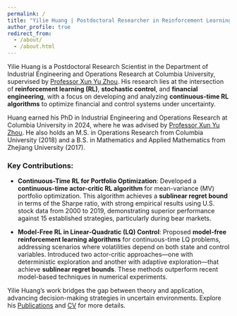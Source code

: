```yaml
---
permalink: /
title: "Yilie Huang | Postdoctoral Researcher in Reinforcement Learning and Stochastic Control"
author_profile: true
redirect_from: 
  - /about/
  - /about.html
---
```


Yilie Huang is a Postdoctoral Research Scientist in the Department of Industrial Engineering and Operations Research at Columbia University, supervised by [Professor Xun Yu Zhou](https://www.engineering.columbia.edu/faculty-staff/directory/xunyu-zhou). His research lies at the intersection of **reinforcement learning (RL)**, **stochastic control**, and **financial engineering**, with a focus on developing and analyzing **continuous-time RL algorithms** to optimize financial and control systems under uncertainty.

Huang earned his PhD in Industrial Engineering and Operations Research at Columbia University in 2024, where he was advised by [Professor Xun Yu Zhou](https://www.engineering.columbia.edu/faculty-staff/directory/xunyu-zhou). He also holds an M.S. in Operations Research from Columbia University (2018) and a B.S. in Mathematics and Applied Mathematics from Zhejiang University (2017).

### Key Contributions:
- **Continuous-Time RL for Portfolio Optimization**: Developed a **continuous-time actor-critic RL algorithm** for mean-variance (MV) portfolio optimization. This algorithm achieves a **sublinear regret bound** in terms of the Sharpe ratio, with strong empirical results using U.S. stock data from 2000 to 2019, demonstrating superior performance against 15 established strategies, particularly during bear markets.

- **Model-Free RL in Linear-Quadratic (LQ) Control**: Proposed **model-free reinforcement learning algorithms** for continuous-time LQ problems, addressing scenarios where volatilities depend on both state and control variables. Introduced two actor-critic approaches—one with deterministic exploration and another with adaptive exploration—that achieve **sublinear regret bounds**. These methods outperform recent model-based techniques in numerical experiments.

Yilie Huang’s work bridges the gap between theory and application, advancing decision-making strategies in uncertain environments. Explore his [Publications](https://yiliehuang.github.io/publications) and [CV](https://yiliehuang.github.io/files/CV_Yilie_Huang.pdf) for more details.

